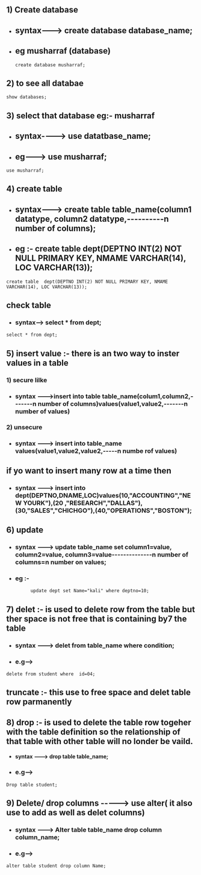 
## 1) Create  database 
- ##     syntax---> create database database_name;
- ##     eg musharraf (database) 

  ```
  create database musharraf;
  ```

## 2) to see all databae 
```
show databases;
```

## 3) select that database eg:- musharraf
- ##     syntax----> use datatbase_name;
- ## eg---> use musharraf;
```
use musharraf;
```

## 4) create table 
- ##     syntax---> create table table_name(column1 datatype, column2 datatype,----------n number of columns);
- ##    eg :-  create table  dept(DEPTNO INT(2) NOT NULL PRIMARY KEY, NMAME VARCHAR(14), LOC VARCHAR(13));
```
create table  dept(DEPTNO INT(2) NOT NULL PRIMARY KEY, NMAME VARCHAR(14), LOC VARCHAR(13));
```

 
## check table
- ###  syntax--> select * from dept;
```
select * from dept;
```
      
     

## 5)  insert value :- there is an two way to inster values in a table 

###   1) secure lilke  
- ###    syntax --->insert into table table_name(colum1,column2,-------n number of columns)values(value1,value2,-------n number of values)

###       2) unsecure          
- ###    syntax ---> insert into table_name values(value1,value2,value2,-----n numbe rof values)

## if yo want to insert many row at a time then 
- ###    syntax --->  insert into dept(DEPTNO,DNAME,LOC)values(10,"ACCOUNTING","NEW YOURK"),(20 ,"RESEARCH","DALLAS"),(30,"SALES","CHICHGO"),(40,"OPERATIONS","BOSTON");



## 6) update 
- ###    syntax ---> update table_name set  column1=value, column2=value, column3=value--------------n number of columns=n number on values;
- ###    eg :-
```
         update dept set Name="kali" where deptno=10;
```


## 7) delet :-  is used to delete row from the table  but ther space is not free that is containing by7 the table 
- ###    syntax ---> delet from table_name where condition;
- ###   e.g-->
```
delete from student where  id=04;
```


## truncate :- this use to free space and delet table row parmanently


## 8) drop :- is used to delete the table row togeher with the table definition so the relationship of that table with other  table will no londer be vaild.
- ####    syntax ---> drop table table_name;
- ###    e.g-->  
```
Drop table student;
```
 
## 9) Delete/ drop columns -----> use alter( it also use to add as well as delet columns) 
- ###    syntax ---> Alter table table_name  drop column column_name;
- ###     e.g--> 
```
alter table student drop column Name;
```
